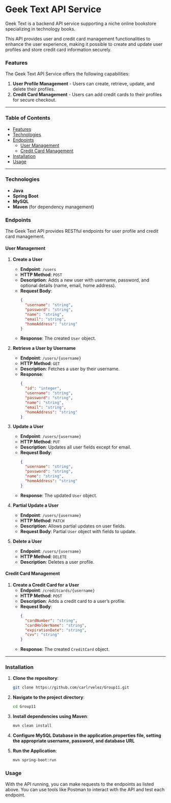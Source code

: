 # Geek Text API Service

Geek Text is a backend API service supporting a niche online bookstore specializing in technology books. 

This API provides user and credit card management functionalities to enhance the user experience, making it possible to create and update user profiles and store credit card information securely.

### Features

The Geek Text API Service offers the following capabilities:
1. **User Profile Management** - Users can create, retrieve, update, and delete their profiles.
2. **Credit Card Management** - Users can add credit cards to their profiles for secure checkout.

---

### Table of Contents

- [Features](#features)
- [Technologies](#technologies)
- [Endpoints](#endpoints)
    - [User Management](#user-management)
    - [Credit Card Management](#credit-card-management)
- [Installation](#installation)
- [Usage](#usage)

---

### Technologies

- **Java**
- **Spring Boot**
- **MySQL**
- **Maven** (for dependency management)

### Endpoints

The Geek Text API provides RESTful endpoints for user profile and credit card management.

#### User Management

1. **Create a User**
    - **Endpoint**: `/users`
    - **HTTP Method**: `POST`
    - **Description**: Adds a new user with username, password, and optional details (name, email, home address).
    - **Request Body**:
      ```json
      {
        "username": "string",
        "password": "string",
        "name": "string",
        "email": "string",
        "homeAddress": "string"
      }
      ```
    - **Response**: The created `User` object.

2. **Retrieve a User by Username**
    - **Endpoint**: `/users/{username}`
    - **HTTP Method**: `GET`
    - **Description**: Fetches a user by their username.
    - **Response**:
      ```json
      {
        "id": "integer",
        "username": "string",
        "password": "string",
        "name": "string",
        "email": "string",
        "homeAddress": "string"
      }
      ```

3. **Update a User**
    - **Endpoint**: `/users/{username}`
    - **HTTP Method**: `PUT`
    - **Description**: Updates all user fields except for email.
    - **Request Body**:
      ```json
      {
        "username": "string",
        "password": "string",
        "name": "string",
        "homeAddress": "string"
      }
      ```
    - **Response**: The updated `User` object.

4. **Partial Update a User**
    - **Endpoint**: `/users/{username}`
    - **HTTP Method**: `PATCH`
    - **Description**: Allows partial updates on user fields.
    - **Request Body**: Partial `User` object with fields to update.

5. **Delete a User**
    - **Endpoint**: `/users/{username}`
    - **HTTP Method**: `DELETE`
    - **Description**: Deletes a user profile.

#### Credit Card Management

1. **Create a Credit Card for a User**
    - **Endpoint**: `/creditcards/{username}`
    - **HTTP Method**: `POST`
    - **Description**: Adds a credit card to a user’s profile.
    - **Request Body**:
      ```json
      {
        "cardNumber": "string",
        "cardHolderName": "string",
        "expirationDate": "string",
        "cvv": "string"
      }
      ```
    - **Response**: The created `CreditCard` object.

---

### Installation

1. **Clone the repository**:
   ```bash
   git clone https://github.com/carlrvelez/Group11.git
2. **Navigate to the project directory**:
    ```bash
   cd Group11
3. **Install dependencies using Maven**:
    ```bash
   mvn clean install
4. **Configure MySQL Database in the application.properties file, setting the appropriate username, password, and database URL**


5. **Run the Application**:
    ```bash
   mvn spring-boot:run

### Usage
With the API running, you can make requests to the endpoints as listed above. You can use tools like Postman to interact with the API and test each endpoint.
